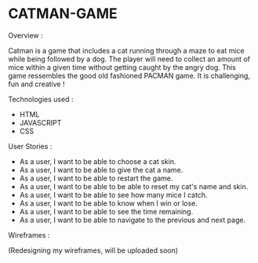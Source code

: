 # CATMAN-GAME

Overview :

Catman is a game that includes a cat running through a maze to eat mice while being followed by a dog. The player will need to collect an amount of mice within a given time without getting caught by the angry dog. This game ressembles the good old fashioned PACMAN game. It is challenging, fun and creative !



Technologies used :

- HTML
- JAVASCRIPT
- CSS

User Stories :

- As a user, I want to be able to choose a cat skin.
- As a user, I want to be able to give the cat a name.
- As a user, I want to be able to restart the game.
- As a user, I want to be able to be able to reset my cat's name and skin.
- As a user, I want to be able to see how many mice I catch.
- As a user, I want to be able to know when I win or lose.
- As a user, I want to be able to see the time remaining.
- As a user, I want to be able to navigate to the previous and next page.


Wireframes :

(Redesigning my wireframes, will be uploaded soon)

